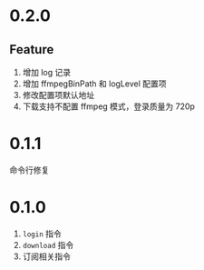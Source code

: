 # 0.2.0

## Feature

1. 增加 log 记录
2. 增加 ffmpegBinPath 和 logLevel 配置项
3. 修改配置项默认地址
4. 下载支持不配置 ffmpeg 模式，登录质量为 720p

# 0.1.1

命令行修复

# 0.1.0

1. `login` 指令
2. `download` 指令
3. 订阅相关指令

